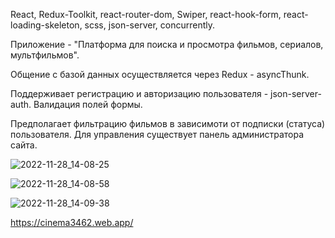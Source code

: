 React, Redux-Toolkit, react-router-dom, Swiper, react-hook-form, react-loading-skeleton, scss, json-server, concurrently.

Приложение - "Платформа для поиска и просмотра фильмов, сериалов, мультфильмов".

Общение с базой данных осуществляется через Redux - asyncThunk.

Поддерживает регистрацию и авторизацию пользователя - json-server-auth. Валидация полей формы.

Предполагает фильтрацию фильмов в зависимоти от подписки (статуса) пользователя. Для управления существует панель администратора сайта.

![2022-11-28_14-08-25](https://user-images.githubusercontent.com/101303690/204215627-1a9fb500-dc06-424c-8a4e-a2b2951a5950.png)

![2022-11-28_14-08-58](https://user-images.githubusercontent.com/101303690/204215664-ce217461-60e2-4792-a26d-82849067d823.png)

![2022-11-28_14-09-38](https://user-images.githubusercontent.com/101303690/204215675-9c47af0f-28fc-4cc3-a744-34d7674cbf25.png)

https://cinema3462.web.app/
